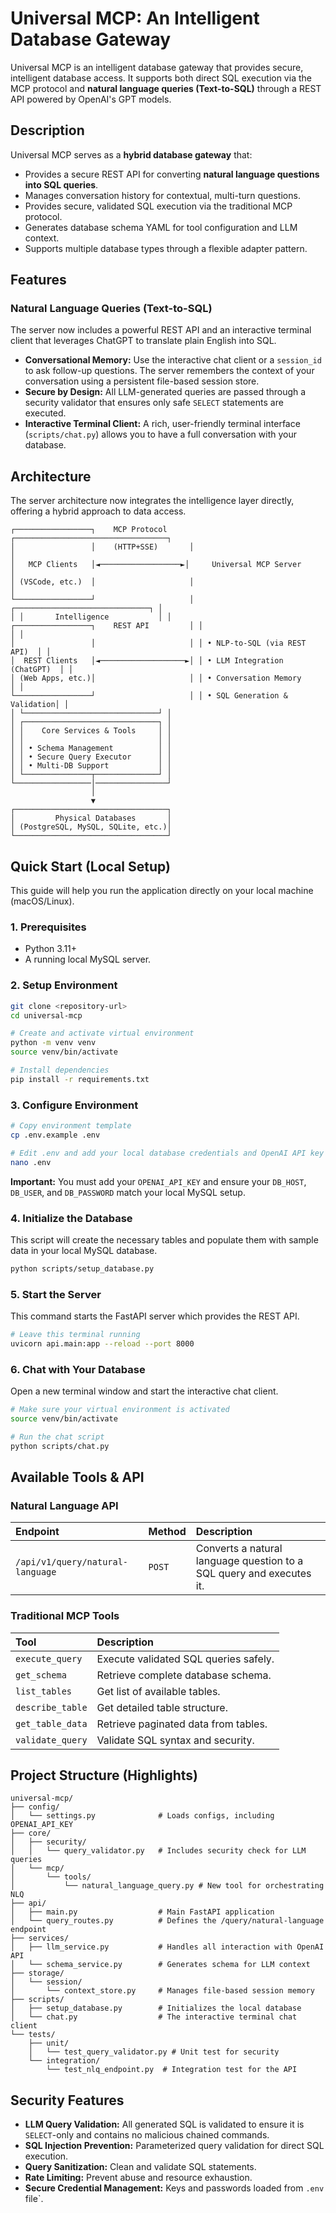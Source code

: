 # Universal MCP: An Intelligent Database Gateway

Universal MCP is an intelligent database gateway that provides secure, intelligent database access. It supports both direct SQL execution via the MCP protocol and **natural language queries (Text-to-SQL)** through a REST API powered by OpenAI's GPT models.

## Description

Universal MCP serves as a **hybrid database gateway** that:
- Provides a secure REST API for converting **natural language questions into SQL queries**.
- Manages conversation history for contextual, multi-turn questions.
- Provides secure, validated SQL execution via the traditional MCP protocol.
- Generates database schema YAML for tool configuration and LLM context.
- Supports multiple database types through a flexible adapter pattern.

## Features

### Natural Language Queries (Text-to-SQL)

The server now includes a powerful REST API and an interactive terminal client that leverages ChatGPT to translate plain English into SQL.

- **Conversational Memory:** Use the interactive chat client or a `session_id` to ask follow-up questions. The server remembers the context of your conversation using a persistent file-based session store.
- **Secure by Design:** All LLM-generated queries are passed through a security validator that ensures only safe `SELECT` statements are executed.
- **Interactive Terminal Client:** A rich, user-friendly terminal interface (`scripts/chat.py`) allows you to have a full conversation with your database.

## Architecture

The server architecture now integrates the intelligence layer directly, offering a hybrid approach to data access.

```
┌─────────────────┐    MCP Protocol     ┌──────────────────────────────────┐
│                 │    (HTTP+SSE)       │                                  │
│   MCP Clients   │◄──────────────────►│     Universal MCP Server         │
│ (VSCode, etc.)  │                     │                                  │
└─────────────────┘                     │ ┌──────────────────────────────┐ │
│ │       Intelligence           │ │
┌─────────────────┐    REST API         │ │                                │ │
│                 │                     │ │ • NLP-to-SQL (via REST API)  │ │
│  REST Clients   │◄───────────────────►│ │ • LLM Integration (ChatGPT)  │ │
│ (Web Apps, etc.)│                     │ │ • Conversation Memory        │ │
└─────────────────┘                     │ │ • SQL Generation & Validation│ │
│ └──────────────────────────────┘ │
│ ┌──────────────────────────────┐ │
│ │    Core Services & Tools     │ │
│ │                              │ │
│ │ • Schema Management          │ │
│ │ • Secure Query Executor      │ │
│ │ • Multi-DB Support           │ │
│ └───────────────┬──────────────┘ │
└─────────────────│────────────────┘
                  │
                  ▼
┌──────────────────────────────────┐
│         Physical Databases       │
│ (PostgreSQL, MySQL, SQLite, etc.)│
└──────────────────────────────────┘
```

## Quick Start (Local Setup)

This guide will help you run the application directly on your local machine (macOS/Linux).

### 1. Prerequisites
- Python 3.11+
- A running local MySQL server.

### 2. Setup Environment
```bash
git clone <repository-url>
cd universal-mcp

# Create and activate virtual environment
python -m venv venv
source venv/bin/activate

# Install dependencies
pip install -r requirements.txt
```

### 3. Configure Environment
```bash
# Copy environment template
cp .env.example .env

# Edit .env and add your local database credentials and OpenAI API key
nano .env
```
**Important:** You must add your `OPENAI_API_KEY` and ensure your `DB_HOST`, `DB_USER`, and `DB_PASSWORD` match your local MySQL setup.

### 4. Initialize the Database
This script will create the necessary tables and populate them with sample data in your local MySQL database.

```bash
python scripts/setup_database.py
```

### 5. Start the Server
This command starts the FastAPI server which provides the REST API.

```bash
# Leave this terminal running
uvicorn api.main:app --reload --port 8000
```

### 6. Chat with Your Database
Open a new terminal window and start the interactive chat client.

```bash
# Make sure your virtual environment is activated
source venv/bin/activate

# Run the chat script
python scripts/chat.py
```

## Available Tools & API

### Natural Language API

| Endpoint                       | Method | Description                                                |
| :----------------------------- | :----- | :--------------------------------------------------------- |
| `/api/v1/query/natural-language` | `POST`   | Converts a natural language question to a SQL query and executes it. |

### Traditional MCP Tools

| Tool            | Description                                  |
| :-------------- | :------------------------------------------- |
| `execute_query`   | Execute validated SQL queries safely.        |
| `get_schema`      | Retrieve complete database schema.           |
| `list_tables`     | Get list of available tables.                |
| `describe_table`  | Get detailed table structure.                |
| `get_table_data`  | Retrieve paginated data from tables.         |
| `validate_query`  | Validate SQL syntax and security.            |

## Project Structure (Highlights)

```
universal-mcp/
├── config/
│   └── settings.py              # Loads configs, including OPENAI_API_KEY
├── core/
│   ├── security/
│   │   └── query_validator.py   # Includes security check for LLM queries
│   └── mcp/
│       └── tools/
│           └── natural_language_query.py # New tool for orchestrating NLQ
├── api/
│   ├── main.py                  # Main FastAPI application
│   └── query_routes.py          # Defines the /query/natural-language endpoint
├── services/
│   ├── llm_service.py           # Handles all interaction with OpenAI API
│   └── schema_service.py        # Generates schema for LLM context
├── storage/
│   └── session/
│       └── context_store.py     # Manages file-based session memory
├── scripts/
│   ├── setup_database.py        # Initializes the local database
│   └── chat.py                  # The interactive terminal chat client
└── tests/
    ├── unit/
    │   └── test_query_validator.py # Unit test for security
    └── integration/
        └── test_nlq_endpoint.py  # Integration test for the API
```

## Security Features

- **LLM Query Validation:** All generated SQL is validated to ensure it is `SELECT`-only and contains no malicious chained commands.
- **SQL Injection Prevention:** Parameterized query validation for direct SQL execution.
- **Query Sanitization:** Clean and validate SQL statements.
- **Rate Limiting:** Prevent abuse and resource exhaustion.
- **Secure Credential Management:** Keys and passwords loaded from `.env` file`.
